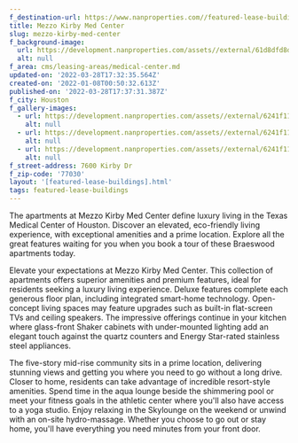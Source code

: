 ```yaml
---
f_destination-url: https://www.nanproperties.com//featured-lease-buildings/mezzo-kirby
title: Mezzo Kirby Med Center
slug: mezzo-kirby-med-center
f_background-image:
  url: https://development.nanproperties.com/assets//external/61d8dfd8d4110683277edac7_68746202.jpeg
  alt: null
f_area: cms/leasing-areas/medical-center.md
updated-on: '2022-03-28T17:32:35.564Z'
created-on: '2022-01-08T00:50:32.613Z'
published-on: '2022-03-28T17:37:31.387Z'
f_city: Houston
f_gallery-images:
  - url: https://development.nanproperties.com/assets//external/6241f113151cce7c042064b2_68746243.jpeg
    alt: null
  - url: https://development.nanproperties.com/assets//external/6241f1124c97bc888a3751d0_68746204.jpeg
    alt: null
  - url: https://development.nanproperties.com/assets//external/6241f11289bc616cc8a8fed9_68746202.jpeg
    alt: null
f_street-address: 7600 Kirby Dr
f_zip-code: '77030'
layout: '[featured-lease-buildings].html'
tags: featured-lease-buildings
---
```


The apartments at Mezzo Kirby Med Center define luxury living in the Texas Medical Center of Houston. Discover an elevated, eco-friendly living experience, with exceptional amenities and a prime location. Explore all the great features waiting for you when you book a tour of these Braeswood apartments today.

Elevate your expectations at Mezzo Kirby Med Center. This collection of apartments offers superior amenities and premium features, ideal for residents seeking a luxury living experience. Deluxe features complete each generous floor plan, including integrated smart-home technology. Open-concept living spaces may feature upgrades such as built-in flat-screen TVs and ceiling speakers. The impressive offerings continue in your kitchen where glass-front Shaker cabinets with under-mounted lighting add an elegant touch against the quartz counters and Energy Star-rated stainless steel appliances.

The five-story mid-rise community sits in a prime location, delivering stunning views and getting you where you need to go without a long drive. Closer to home, residents can take advantage of incredible resort-style amenities. Spend time in the aqua lounge beside the shimmering pool or meet your fitness goals in the athletic center where you'll also have access to a yoga studio. Enjoy relaxing in the Skylounge on the weekend or unwind with an on-site hydro-massage. Whether you choose to go out or stay home, you'll have everything you need minutes from your front door.
